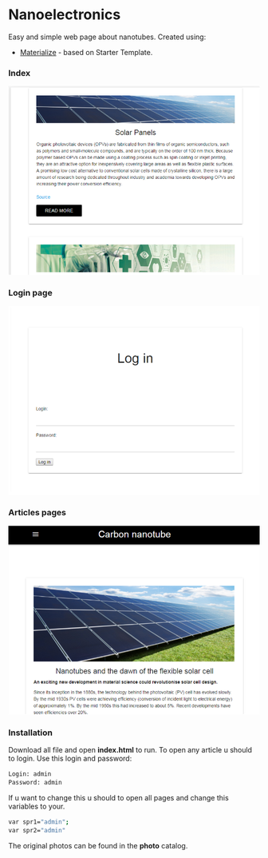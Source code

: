 # Nanoelectronics
Easy and simple web page about nanotubes. Created using:
* [Materialize] - based on Starter Template.

### Index
 ![index.html](img/index.png)

### Login page
 ![login.html](img/login.png)

### Articles pages
 ![solar1.html](img/articles.png)

### Installation

Download all file and open **index.html** to run.
To open any article u should to login. Use this login and password:

```sh
Login: admin
Password: admin
```

If u want to change this u should to open all pages and change this variables to your.

```sh
var spr1="admin";
var spr2="admin"
```

The original photos can be found in the **photo** catalog.

[Materialize]: <https://materializecss.com/getting-started.html>


